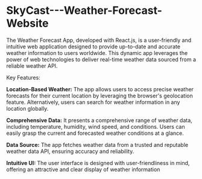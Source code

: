 # SkyCast---Weather-Forecast-Website

The Weather Forecast App, developed with React.js, is a user-friendly and intuitive web application designed to provide up-to-date and accurate weather information to users worldwide. This dynamic app leverages the power of web technologies to deliver real-time weather data sourced from a reliable weather API.

Key Features:

**Location-Based Weather:** The app allows users to access precise weather forecasts for their current location by leveraging the browser's geolocation feature. Alternatively, users can search for weather information in any location globally.

**Comprehensive Data:** It presents a comprehensive range of weather data, including temperature, humidity, wind speed, and conditions. Users can easily grasp the current and forecasted weather conditions at a glance.

**Data Source:** The app fetches weather data from a trusted and reputable weather data API, ensuring accuracy and reliability.

**Intuitive UI:** The user interface is designed with user-friendliness in mind, offering an attractive and clear display of weather information
